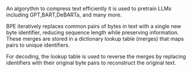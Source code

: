 An algorythm to compress text efficiently
it is used to pretrain LLMs including GPT,BART,DeBARTa, and many more.

 
BPE iteratively replaces common pairs of bytes in text with a single new byte identifier, reducing sequence length while preserving information. These merges are stored in a dictionary lookup table (merges) that maps pairs to unique identifiers.

For decoding, the lookup table is used to reverse the merges by replacing identifiers with their original byte pairs to reconstruct the original text.
